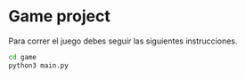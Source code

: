# Game project


Para correr el juego debes seguir las siguientes instrucciones.
```sh
cd game
python3 main.py
```